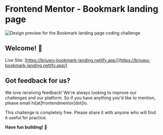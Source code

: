# Frontend Mentor - Bookmark landing page

![Design preview for the Bookmark landing page coding challenge](./design/desktop-preview.jpg)

## Welcome! 👋

Live Site: [https://briuwu-bookmark-landing.netlify.app/](https://briuwu-bookmark-landing.netlify.app/)

## Got feedback for us?

We love receiving feedback! We're always looking to improve our challenges and our platform. So if you have anything you'd like to mention, please email hi[at]frontendmentor[dot]io.

This challenge is completely free. Please share it with anyone who will find it useful for practice.

**Have fun building!** 🚀
